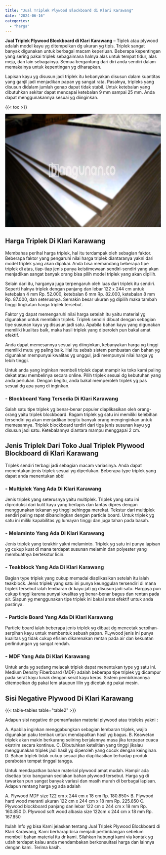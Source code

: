 ```yaml
---
title: "Jual Triplek Plywood Blockboard di Klari Karawang"
date: "2024-06-16"
categories: 
  - "harga"
---
```


**Jual Triplek Plywood Blockboard di Klari Karawang** – Tiplek atau plywood adalah model kayu yg ditempelkan dg ukuran yg tipis. Triplek sangat banyak digunakan untuk berbagai macam keperluan. Beberapa kepentingan yang sering pakai triplek sebagaimana halnya alas untuk tempat tidur, alas meja, dan lain sebagainya. Semua bergantung dari diri anda sendiri dalam memakainya untuk kepentingan yg diharapkan.

Lapisan kayu yg disusun jadi triplek itu kebanyakan disusun dalam kuantitas yang ganjil jadi menjadikan papan yg sangat rata. Pasalnya, tripleks yang disusun didalam jumlah genap dapat tidak stabil. Untuk ketebalan yang dibutuhkan sekitar dapat mencapai ketebalan 9 mm sampai 25 mm. Anda dapat menggunakannya sesuai yg diinginkan.

{{< toc >}}

![Jual Triplek Plywood Blockboard di Klari Karawang](/images/jual-triplek-murah-21.png)

## Harga Triplek Di Klari Karawang

Membahas perihal harga triplek, hal itu terdampak oleh sebagian faktor. Beberapa faktor yang pengaruhi nilai harga triplek diantaranya yakni dari model triplek yang akan dipakai. Anda bisa memandang beberapa tipe triplek di atas, tiap-tiap jenis punya keistimewaan sendiri-sendiri yang akan menjadikan sangat banyak orang bisa pilih model triplek yang akan dipilih.

Selain dari itu, harganya juga terpengaruh oleh luas dari triplek itu sendiri. Seperti halnya triplek dengan panjang dan lebar 122 x 244 cm untuk ketebalan 4 mm Rp. 52.000, ketebalan 6 mm Rp. 82.000, ketebalan 8 mm Rp. 87.000, dan seterusnya. Semakin besar ukuran yg dipilih maka tambah tinggi tingkatan harga triplek tersebut.

Faktor yg dapat memengaruhi nilai harga setelah itu yaitu material yg digunakan untuk membikin triplek. Triplek sendiri dibuat dengan sebagian tipe susunan kayu yg disusun jadi satu. Apabila bahan kayu yang digunakan memiliki kualitas baik, maka hasil triplek yang diperoleh pun bakal amat efektif.

Anda dapat memesannya sesuai yg diinginkan, kebanyakan harga yg tinggi memiliki mutu yg paling baik. Hal itu sebab sistem pembuatan dan bahan yg digunakan mempunyai kwalitas yg unggul, jadi mempunyai nilai harga yg lebih tinggi.

Untuk anda yang inginkan membeli triplek dapat mampir ke toko kami paling dekat atau membelinya secara online. Pilih triplek sesuai dg kebutuhan yang anda perlukan. Dengan begitu, anda bakal memperoleh triplek yg pas sesuai dg apa yang di inginkan.

### \- Blockboard Yang Tersedia Di Klari Karawang

Salah satu tipe triplek yg benar-benar populer diaplikasikan oleh orang-orang yaitu triplek blockboard. Ragam triplek yg satu ini memiliki kelebihan tersendiri yg akan menjadikan begitu banyak orang menginginkan untuk memesannya. Triplek blockboard terdiri dari tiga jenis susunan kayu yg disusun jadi satu. Ketebalannya diantara mampu menggapai 2 cm.

## Jenis Triplek Dari Toko Jual Triplek Plywood Blockboard di Klari Karawang

Triplek sendiri terbagi jadi sebagian macam variasinya. Anda dapat menentukan jenis triplek sesuai yg diperlukan. Beberapa type triplek yang dapat anda menentukan sbb!

### \- Multiplek Yang Ada Di Klari Karawang

Jenis triplek yang seterusnya yaitu multiplek. Triplek yang satu ini diproduksi dari kulit kayu yang berlapis dan lantas dipres dengan menggunakan tekanan yg tinggi sehingga merekat. Tekstur dari multiplek sendiri paling rapat dibandingkan dengan particle board. Untuk triplek yg satu ini miliki kapabilitas yg lumayan tinggi dan juga tahan pada basah.

### \- Melaminto Yang Ada Di Klari Karawang

Jenis triplek yang terakhir yakni melaminto. Triplek yg satu ini punya lapisan yg cukup kuat di mana terdapat susunan melamin dan polyester yang membuatnya bertekstur licin.

### \- Teakblock Yang Ada Di Klari Karawang

Bagian type triplek yang cukup memadai diaplikasikan setelah itu ialah teakblock. Jenis triplek yang satu ini punya keunggulan tersendiri di mana triplek tersebut ialah lembaran dr kayu jati yg disusun jadi satu. Hargaya pun cukup tinggi karena punyai kwalitas yg benar-benar bagus dan rentan pada air. Siapun yg menggunakan tipe triplek ini bakal amat efektif untuk anda pastinya.

### \- Particle Board Yang Ada Di Klari Karawang

Particle board ialah beberapa jenis triplek yg dibuat dg mencetak serpihan-serpihan kayu untuk membentuk sebuah papan. PLywood jenis ini punya kualitas yg tidak cukup efisien dikarenakan rentan pada air dan kekuatan perlindungan yg sangat rendah.

### \- MDF Yang Ada Di Klari Karawang

Untuk anda yg sedang melacak triplek dapat menentukan type yg satu ini. Medium Density Fiberboard (MDF) adalah beberapa tipe triplek yg dicampur pada serat kayu lunak dengan serat kayu keras. Sistem pembikinannya ditempelkan dg pakai lem ataupun lilin yg dicetak dg pakai mesin.

## Sisi Negative Plywood Di Klari Karawang

{{< table-tables table="table2" >}}

Adapun sisi negative dr pemanfaatan material plywood atau tripleks yakni :

A. Apabila inginkan menggabungkan sebagian lembaran triplek, wajib digunakan paku tembak untuk mendapatkan hasil yg bagus. B. Keawetan triplek akan makin berkurang seiiring berjalannya masa jika terpapar cuaca ekstrim secara kontinue. C. Dibutuhkan ketelitian yang tinggi jikalau menggunakan triplek jadi hasil yg diperoleh yang cocok dengan keinginan. D. Bahan triplek tidak cukup sesuai jika diaplikasikan terhadap produk perabotan tempat tinggal tangga.

Untuk mendapatkan bahan material plywood amat mudah. Hampir ada disetiap toko bangunan sediakan bahan plywood tersebut. Harga yg di tawarkan pun sangat banyak variasi dan masih murah di berbagai lapisan. Adapun rentang harga yg ada adalah

A. Plywood MDF size 122 cm x 244 cm x 18 cm Rp. 180.850< B. Plywood hard wood meranti ukuran 122 cm x 244 cm x 18 mm Rp. 225.850 C. Plywood blockboard panjang dan lebar 122 cm x 244 cm x 18 mm Rp. 160.850 D. Plywood soft wood albasia size 122cm x 244 cm x 18 mm Rp. 167.850

Itulah Info yg bisa Kami jelaskan tentang Jual Triplek Plywood Blockboard di Klari Karawang, Kami berharap bisa menjadi pertimbangan sebelum membeli bahan material itu dr kami. Silahkan hubungi kami via kontak yg udah terdapat kalau anda mendambakan berkonsultasi harga dan lainnya dengan kami. Terima kasih.
